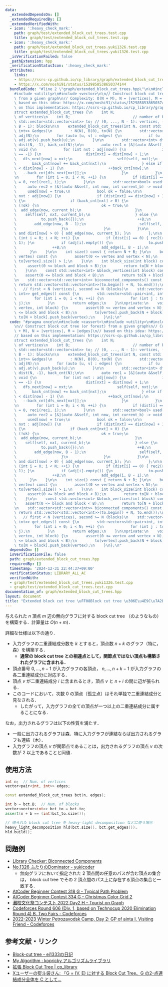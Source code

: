 ```yaml
---
data:
  _extendedDependsOn: []
  _extendedRequiredBy: []
  _extendedVerifiedWith:
  - icon: ':heavy_check_mark:'
    path: graph/test/extended_block_cut_trees.test.cpp
    title: graph/test/extended_block_cut_trees.test.cpp
  - icon: ':heavy_check_mark:'
    path: graph/test/extended_block_cut_trees.yuki1326.test.cpp
    title: graph/test/extended_block_cut_trees.yuki1326.test.cpp
  _isVerificationFailed: false
  _pathExtension: hpp
  _verificationStatusIcon: ':heavy_check_mark:'
  attributes:
    links:
    - https://ssrs-cp.github.io/cp_library/graph/extended_block_cut_tree.hpp.html
    - https://x.com/noshi91/status/1529858538650374144
  bundledCode: "#line 2 \"graph/extended_block_cut_trees.hpp\"\n\n#include <cassert>\n\
    #include <utility>\n#include <vector>\n\n// Construct block cut tree (or forest)\
    \ from a given graph\n// Complexity: O(N + M), N = |vertices|, M = |edges|\n//\
    \ based on this idea: https://x.com/noshi91/status/1529858538650374144\n// based\
    \ on this implementation: https://ssrs-cp.github.io/cp_library/graph/extended_block_cut_tree.hpp.html\n\
    struct extended_block_cut_trees {\n    int N;                            // number\
    \ of vertices\n    int B;                            // number of blocks\n   \
    \ std::vector<std::vector<int>> to; // (0, ..., N - 1): vertices, (N, ..., N +\
    \ B - 1): blocks\n\n    extended_block_cut_trees(int N, const std::vector<std::pair<int,\
    \ int>> &edges)\n        : N(N), B(0), to(N) {\n        std::vector<std::vector<int>>\
    \ adj(N);\n        for (auto [u, v] : edges) {\n            if (u != v) adj.at(u).push_back(v),\
    \ adj.at(v).push_back(u);\n        }\n\n        std::vector<int> dfs_next(N, -1),\
    \ dist(N, -1), back_cnt(N);\n\n        auto rec1 = [&](auto &&self, int now) ->\
    \ void {\n            for (int nxt : adj[now]) {\n                if (dist[nxt]\
    \ == -1) {\n                    dist[nxt] = dist[now] + 1;\n                 \
    \   dfs_next[now] = nxt;\n                    self(self, nxt);\n             \
    \       back_cnt[now] += back_cnt[nxt];\n                } else if (dist[nxt]\
    \ < dist[now] - 1) {\n                    ++back_cnt[now];\n                 \
    \   --back_cnt[dfs_next[nxt]];\n                }\n            }\n        };\n\
    \n        for (int i = 0; i < N; ++i) {\n            if (dist[i] == -1) dist[i]\
    \ = 0, rec1(rec1, i);\n        }\n\n        std::vector<bool> used(N);\n\n   \
    \     auto rec2 = [&](auto &&self, int now, int current_b) -> void {\n       \
    \     used[now] = true;\n            bool ok = false;\n\n            for (int\
    \ nxt : adj[now]) {\n                if (dist[nxt] == dist[now] + 1 and !used[nxt])\
    \ {\n                    if (back_cnt[nxt] > 0) {\n                        if\
    \ (!ok) {\n                            ok = true;\n                          \
    \  add_edge(now, current_b);\n                        }\n                    \
    \    self(self, nxt, current_b);\n                    } else {\n             \
    \           to.push_back({});\n                        ++B;\n                \
    \        add_edge(now, B - 1);\n                        self(self, nxt, B - 1);\n\
    \                    }\n                }\n            }\n\n            if (!ok\
    \ and dist[now] > 0) { add_edge(now, current_b); }\n        };\n\n        for\
    \ (int i = 0; i < N; ++i) {\n            if (dist[i] == 0) { rec2(rec2, i, B -\
    \ 1); }\n            if (adj[i].empty()) {\n                to.push_back({});\n\
    \                ++B;\n                add_edge(i, B - 1);\n            }\n  \
    \      }\n    }\n\n    int size() const { return N + B; }\n\n    bool is_articulation_point(int\
    \ vertex) const {\n        assert(0 <= vertex and vertex < N);\n        return\
    \ to[vertex].size() > 1;\n    }\n\n    int block_size(int block) const {\n   \
    \     assert(0 <= block and block < B);\n        return to[N + block].size();\n\
    \    }\n\n    const std::vector<int> &block_vertices(int block) const {\n    \
    \    assert(0 <= block and block < B);\n        return to[N + block];\n    }\n\
    \n    std::vector<std::vector<int>> biconnected_components() const {\n       \
    \ return std::vector<std::vector<int>>(to.begin() + N, to.end());\n    }\n\n \
    \   // first < N (vertices), second >= N (blocks)\n    std::vector<std::pair<int,\
    \ int>> get_edges() const {\n        std::vector<std::pair<int, int>> edges;\n\
    \        for (int i = 0; i < N; ++i) {\n            for (int j : to[i]) edges.emplace_back(i,\
    \ j);\n        }\n        return edges;\n    }\n\nprivate:\n    void add_edge(int\
    \ vertex, int block) {\n        assert(0 <= vertex and vertex < N);\n        assert(0\
    \ <= block and block < B);\n        to[vertex].push_back(N + block);\n       \
    \ to[N + block].push_back(vertex);\n    }\n};\n"
  code: "#pragma once\n\n#include <cassert>\n#include <utility>\n#include <vector>\n\
    \n// Construct block cut tree (or forest) from a given graph\n// Complexity: O(N\
    \ + M), N = |vertices|, M = |edges|\n// based on this idea: https://x.com/noshi91/status/1529858538650374144\n\
    // based on this implementation: https://ssrs-cp.github.io/cp_library/graph/extended_block_cut_tree.hpp.html\n\
    struct extended_block_cut_trees {\n    int N;                            // number\
    \ of vertices\n    int B;                            // number of blocks\n   \
    \ std::vector<std::vector<int>> to; // (0, ..., N - 1): vertices, (N, ..., N +\
    \ B - 1): blocks\n\n    extended_block_cut_trees(int N, const std::vector<std::pair<int,\
    \ int>> &edges)\n        : N(N), B(0), to(N) {\n        std::vector<std::vector<int>>\
    \ adj(N);\n        for (auto [u, v] : edges) {\n            if (u != v) adj.at(u).push_back(v),\
    \ adj.at(v).push_back(u);\n        }\n\n        std::vector<int> dfs_next(N, -1),\
    \ dist(N, -1), back_cnt(N);\n\n        auto rec1 = [&](auto &&self, int now) ->\
    \ void {\n            for (int nxt : adj[now]) {\n                if (dist[nxt]\
    \ == -1) {\n                    dist[nxt] = dist[now] + 1;\n                 \
    \   dfs_next[now] = nxt;\n                    self(self, nxt);\n             \
    \       back_cnt[now] += back_cnt[nxt];\n                } else if (dist[nxt]\
    \ < dist[now] - 1) {\n                    ++back_cnt[now];\n                 \
    \   --back_cnt[dfs_next[nxt]];\n                }\n            }\n        };\n\
    \n        for (int i = 0; i < N; ++i) {\n            if (dist[i] == -1) dist[i]\
    \ = 0, rec1(rec1, i);\n        }\n\n        std::vector<bool> used(N);\n\n   \
    \     auto rec2 = [&](auto &&self, int now, int current_b) -> void {\n       \
    \     used[now] = true;\n            bool ok = false;\n\n            for (int\
    \ nxt : adj[now]) {\n                if (dist[nxt] == dist[now] + 1 and !used[nxt])\
    \ {\n                    if (back_cnt[nxt] > 0) {\n                        if\
    \ (!ok) {\n                            ok = true;\n                          \
    \  add_edge(now, current_b);\n                        }\n                    \
    \    self(self, nxt, current_b);\n                    } else {\n             \
    \           to.push_back({});\n                        ++B;\n                \
    \        add_edge(now, B - 1);\n                        self(self, nxt, B - 1);\n\
    \                    }\n                }\n            }\n\n            if (!ok\
    \ and dist[now] > 0) { add_edge(now, current_b); }\n        };\n\n        for\
    \ (int i = 0; i < N; ++i) {\n            if (dist[i] == 0) { rec2(rec2, i, B -\
    \ 1); }\n            if (adj[i].empty()) {\n                to.push_back({});\n\
    \                ++B;\n                add_edge(i, B - 1);\n            }\n  \
    \      }\n    }\n\n    int size() const { return N + B; }\n\n    bool is_articulation_point(int\
    \ vertex) const {\n        assert(0 <= vertex and vertex < N);\n        return\
    \ to[vertex].size() > 1;\n    }\n\n    int block_size(int block) const {\n   \
    \     assert(0 <= block and block < B);\n        return to[N + block].size();\n\
    \    }\n\n    const std::vector<int> &block_vertices(int block) const {\n    \
    \    assert(0 <= block and block < B);\n        return to[N + block];\n    }\n\
    \n    std::vector<std::vector<int>> biconnected_components() const {\n       \
    \ return std::vector<std::vector<int>>(to.begin() + N, to.end());\n    }\n\n \
    \   // first < N (vertices), second >= N (blocks)\n    std::vector<std::pair<int,\
    \ int>> get_edges() const {\n        std::vector<std::pair<int, int>> edges;\n\
    \        for (int i = 0; i < N; ++i) {\n            for (int j : to[i]) edges.emplace_back(i,\
    \ j);\n        }\n        return edges;\n    }\n\nprivate:\n    void add_edge(int\
    \ vertex, int block) {\n        assert(0 <= vertex and vertex < N);\n        assert(0\
    \ <= block and block < B);\n        to[vertex].push_back(N + block);\n       \
    \ to[N + block].push_back(vertex);\n    }\n};\n"
  dependsOn: []
  isVerificationFile: false
  path: graph/extended_block_cut_trees.hpp
  requiredBy: []
  timestamp: '2024-12-31 22:44:37+09:00'
  verificationStatus: LIBRARY_ALL_AC
  verifiedWith:
  - graph/test/extended_block_cut_trees.yuki1326.test.cpp
  - graph/test/extended_block_cut_trees.test.cpp
documentation_of: graph/extended_block_cut_trees.hpp
layout: document
title: "Extended block cut tree \uFF08Block cut tree \u306E\u4E9C\u7A2E\uFF09"
---
```


与えられた $n$ 頂点 $m$ 辺の無向グラフに対する block cut tree （のようなもの）を構築する．計算量は $O(n + m)$．

詳細な仕様は以下の通り．

- 入力グラフの二重連結成分数を $k$ とすると，頂点数 $n + k$ のグラフ（特に，森）を構築する．
  - **通常の block cut tree との相違点として，関節点ではない頂点も構築されたグラフに含まれる．**
- 頂点番号 $0, \ldots, n - 1$ が入力グラフの各頂点， $n, \ldots, n + k - 1$ が入力グラフの各二重連結成分に対応する．
- 頂点 $v$ が二重連結成分 $i$ に含まれるとき，頂点 $v$ と $n + i$ の間に辺が張られる．
- このコードにおいて，次数 0 の頂点（孤立点）はそれ単独で二重連結成分と見なされる．
  - したがって，入力グラフの全ての頂点が一つ以上の二重連結成分に属することになる．

なお，出力されるグラフは以下の性質を満たす．

- 一般に出力されるグラフは森．特に入力グラフが連結ならば出力されるグラフも連結（木）．
- 入力グラフの頂点 $v$ が関節点であることは，出力されるグラフの頂点 $v$ の次数が $2$ 以上であることと同値．

## 使用方法

```cpp
int n;  // Num. of vertices
vector<pair<int, int>> edges;

const extended_block_cut_trees bct(n, edges);

int b = bct.B;  // Num. of blocks
vector<vector<int>> bct_to = bct.to;
assert(n + b == (int)bct_to.size());

// 得られた block cut tree を heavy-light decomposition などに使う場合
heavy_light_decomposition hld(bct.size(), bct.get_edges());
hld.build();
```

## 問題例

- [Library Checker: Biconnected Components](https://judge.yosupo.jp/problem/biconnected_components)
- [No.1326 ふたりのDominator - yukicoder](https://yukicoder.me/problems/no/1326)
  - 無向グラフにおいて指定された 2 頂点間の任意のパスが含む頂点の集合は， block cut tree でその 2 頂点間のパス上に存在する頂点の集合と一致する．
- [AtCoder Beginner Contest 318 G - Typical Path Problem](https://atcoder.jp/contests/abc318/tasks/abc318_g)
- [AtCoder Beginner Contest 334 G - Christmas Color Grid 2](https://atcoder.jp/contests/abc334/tasks/abc334_g)
- [灘校文化祭コンテスト 2022 Day2 H - Tourist on Graph](https://atcoder.jp/contests/nadafes2022_day2/tasks/nadafes2022_day2_h)
- [Codeforces Round 606 (Div. 1, based on Technocup 2020 Elimination Round 4) B. Two Fairs - Codeforces](https://codeforces.com/contest/1276/problem/B)
- [2022-2023 Winter Petrozavodsk Camp, Day 2: GP of ainta I. Visiting Friend - Codeforces](https://codeforces.com/gym/104427/problem/I)

## 参考文献・リンク

- [Block-cut tree - ei1333の日記](https://ei1333.hateblo.jp/entry/2020/03/25/010057)
- [My Algorithm : kopricky アルゴリズムライブラリ](https://kopricky.github.io/code/GraphDecomposition/articulation.html)
- [拡張 Block Cut Tree \| cp_library](https://ssrs-cp.github.io/cp_library/graph/extended_block_cut_tree.hpp.html)
- [Xユーザーの熨斗袋さん: 「G = (V, E) に対する Block Cut Tree、G の2-点連結成分全体を C として...](https://x.com/noshi91/status/1529858538650374144)
